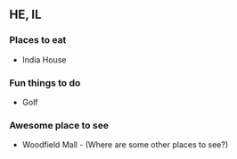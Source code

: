## HE, IL

### Places to eat
- India House

### Fun things to do
- Golf

### Awesome place to see
- Woodfield Mall - (Where are some other places to see?)
